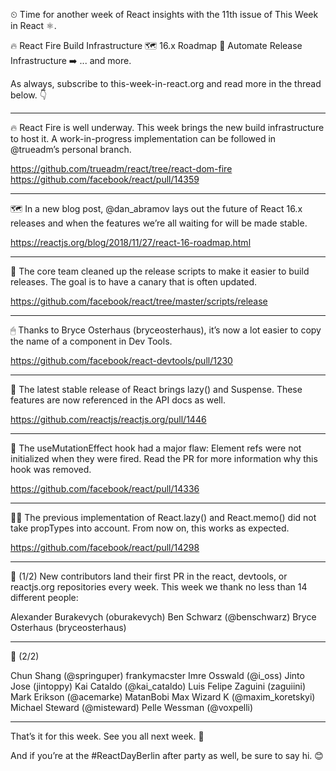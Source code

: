 ⏲ Time for another week of React insights with the 11th issue of This Week in React ⚛️.

🔥 React Fire Build Infrastructure
🗺 16.x Roadmap
💺 Automate Release Infrastructure
➡️ ... and more.

As always, subscribe to this-week-in-react.org and read more in the thread below. 👇

---

🔥 React Fire is well underway. This week brings the new build infrastructure to host it. A work-in-progress implementation can be followed in @trueadm’s personal branch.

https://github.com/trueadm/react/tree/react-dom-fire
https://github.com/facebook/react/pull/14359

---

🗺 In a new blog post, @dan_abramov lays out the future of React 16.x releases and when the features we’re all waiting for will be made stable.

https://reactjs.org/blog/2018/11/27/react-16-roadmap.html

---

💺 The core team cleaned up the release scripts to make it easier to build releases. The goal is to have a canary that is often updated.

https://github.com/facebook/react/tree/master/scripts/release

---

🖱 Thanks to Bryce Osterhaus (bryceosterhaus), it’s now a lot easier to copy the name of a component in Dev Tools.

https://github.com/facebook/react-devtools/pull/1230

---

📝 The latest stable release of React brings lazy() and Suspense. These features are now referenced in the API docs as well.

https://github.com/reactjs/reactjs.org/pull/1446

---

👋 The useMutationEffect hook had a major flaw: Element refs were not initialized when they were fired. Read the PR for more information why this hook was removed.

https://github.com/facebook/react/pull/14336

---

👩‍🏫 The previous implementation of React.lazy() and React.memo() did not take propTypes into account. From now on, this works as expected.

https://github.com/facebook/react/pull/14298

---

👏 (1/2) New contributors land their first PR in the react, devtools, or reactjs.org repositories every week. This week we thank no less than 14 different people:

Alexander Burakevych (oburakevych)
Ben Schwarz (@benschwarz)
Bryce Osterhaus (bryceosterhaus)

---

👏 (2/2)

Chun Shang (@springuper)
frankymacster
Imre Osswald (@i_oss)
Jinto Jose (jintoppy)
Kai Cataldo (@kai_cataldo)
Luis Felipe Zaguini (zaguiini)
Mark Erikson (@acemarke)
MatanBobi
Max Wizard K (@maxim_koretskyi)
Michael Steward (@misteward)
Pelle Wessman (@voxpelli)

---

That’s it for this week. See you all next week. 👋

And if you’re at the #ReactDayBerlin after party as well, be sure to say hi. 😊
